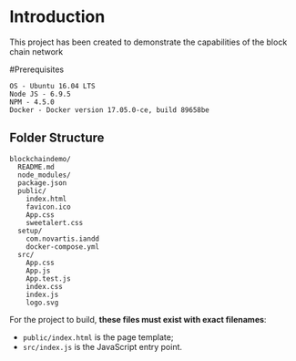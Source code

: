 # Introduction

This project has been created to demonstrate the capabilities of the block chain network

#Prerequisites

```
OS - Ubuntu 16.04 LTS
Node JS - 6.9.5
NPM - 4.5.0
Docker - Docker version 17.05.0-ce, build 89658be
```

## Folder Structure


```
blockchaindemo/
  README.md
  node_modules/
  package.json
  public/
    index.html
    favicon.ico
    App.css
    sweetalert.css
  setup/
    com.novartis.iandd
    docker-compose.yml
  src/
    App.css
    App.js
    App.test.js
    index.css
    index.js
    logo.svg
```

For the project to build, **these files must exist with exact filenames**:

* `public/index.html` is the page template;
* `src/index.js` is the JavaScript entry point.

